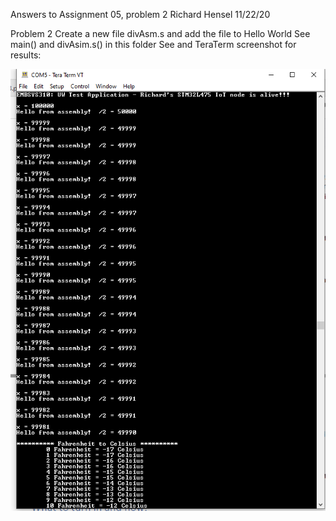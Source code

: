Answers to Assignment 05, problem 2
Richard Hensel
11/22/20

Problem 2  Create a new file divAsm.s and add the file to Hello World
See main() and divAsim.s() in this folder
See and TeraTerm screenshot for results:

![image of screenshot](https://github.com/henselre/embsys310/blob/main/assignment05/A5_Problem_2/A5%20P2%20screenshot.png)
